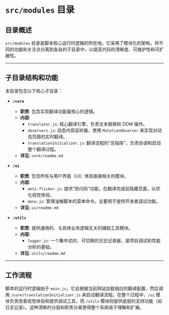 # `src/modules` 目录

## 目录概述

`src/modules` 目录是脚本核心运行时逻辑的所在地。它采用了模块化的架构，将不同的功能和关注点分离到各自的子目录中，以提高代码的清晰度、可维护性和可扩展性。

---

## 子目录结构和功能

本目录包含以下核心子目录：

-   **`/core`**
    -   **职责**: 包含实现翻译功能最核心的逻辑。
    -   **内容**:
        -   `translator.js`: 核心翻译引擎，负责文本替换和 DOM 操作。
        -   `observers.js`: 动态内容监听器，使用 `MutationObserver` 来实现对动态页面的实时翻译。
        -   `translationInitializer.js`: 翻译流程的“总指挥”，负责协调和启动整个翻译过程。
    -   **详见**: `core/readme.md`

-   **`/ui`**
    -   **职责**: 包含所有与用户界面（UI）体验直接相关的模块。
    -   **内容**:
        -   `anti-flicker.js`: 提供“防闪烁”功能，在翻译完成前隐藏页面，以优化视觉体验。
        -   `menu.js`: 管理油猴脚本的菜单命令，主要用于提供开发者调试功能。
    -   **详见**: `ui/readme.md`

-   **`/utils`**
    -   **职责**: 提供通用的、与具体业务逻辑无关的辅助工具模块。
    -   **内容**:
        -   `logger.js`: 一个集中式的、可切换的日志记录器，是项目调试和性能分析的基础。
    -   **详见**: `utils/readme.md`

---

## 工作流程

脚本的运行时逻辑始于 `main.js`，它会根据当前网站加载相应的翻译配置，然后调用 `/core/translationInitializer.js` 来启动翻译流程。在整个过程中，`/ui` 模块负责改善视觉体验和提供调试工具，而 `/utils` 模块则提供底层的支持功能（如日志记录）。这种清晰的分层和职责分离使得整个系统易于理解和扩展。